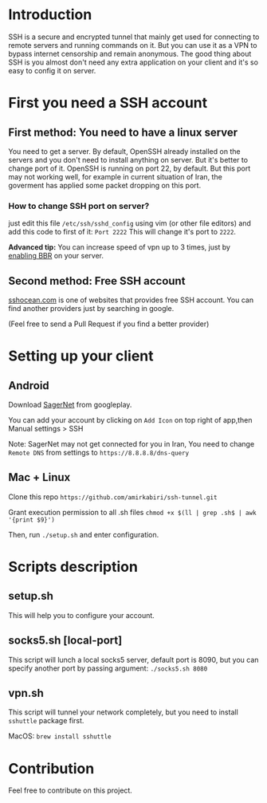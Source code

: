 # Introduction
SSH is a secure and encrypted tunnel that mainly get used for connecting to remote servers and running commands on it. But you can use it as a VPN to bypass internet censorship and remain anonymous.
The good thing about SSH is you almost don't need any extra application on your client and it's so easy to config it on server.

# First you need a SSH account
## First method: You need to have a linux server
You need to get a server. By default, OpenSSH already installed on the servers and you don't need to install anything on server.
But it's better to change port of it.
OpenSSH is running on port 22, by default. But this port may not working well, for example in current situation of Iran, the goverment has applied some packet dropping on this port.
### How to change SSH port on server?
just edit this file `/etc/ssh/sshd_config` using vim (or other file editors) and add this code to first of it:
`Port 2222`
This will change it's port to `2222`.

**Advanced tip:** You can increase speed of vpn up to 3 times, just by [enabling BBR](https://unixcop.com/how-to-enable-bbr-on-debian-11-ubuntu/) on your server.

## Second method: Free SSH account 
[sshocean.com](https://sshocean.com/) is one of websites that provides free SSH account.
You can find another providers just by searching in google.

(Feel free to send a Pull Request if you find a better provider)

# Setting up your client
## Android
Download [SagerNet](https://play.google.com/store/apps/details?id=io.nekohasekai.sagernet) from googleplay.

You can add your account by clicking on `Add Icon` on top right of app,then Manual settings > SSH 

Note: SagerNet may not get connected for you in Iran, You need to change `Remote DNS` from settings to `https://8.8.8.8/dns-query`

## Mac + Linux
Clone this repo
`https://github.com/amirkabiri/ssh-tunnel.git`

Grant execution permission to all .sh files
`chmod +x $(ll | grep .sh$ | awk '{print $9}')`

Then, run `./setup.sh` and enter configuration.


# Scripts description
## setup.sh
This will help you to configure your account.
## socks5.sh [local-port]
This script will lunch a local socks5 server,
default port is 8090, but you can specify another port by passing argument: `./socks5.sh 8080`
## vpn.sh
This script will tunnel your network completely, but you need to install `sshuttle` package first.

MacOS: `brew install sshuttle`

# Contribution
Feel free to contribute on this project.